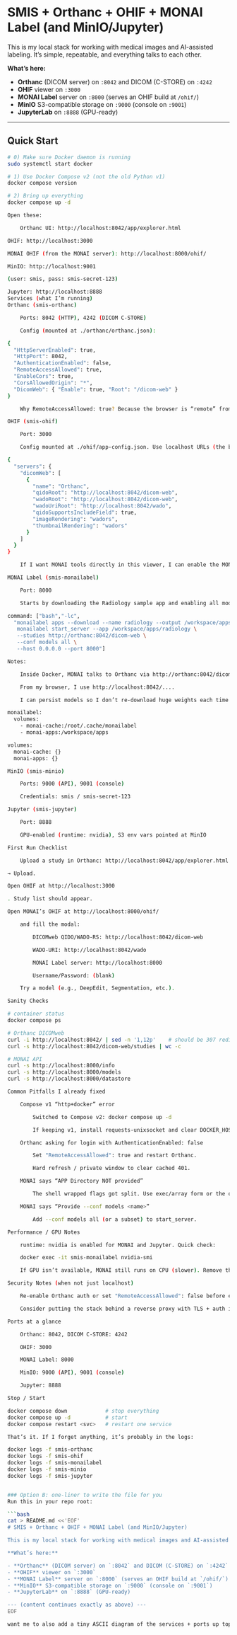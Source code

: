 # SMIS + Orthanc + OHIF + MONAI Label (and MinIO/Jupyter)

This is my local stack for working with medical images and AI-assisted labeling. It’s simple, repeatable, and everything talks to each other.

**What’s here:**

- **Orthanc** (DICOM server) on `:8042` and DICOM (C-STORE) on `:4242`
- **OHIF** viewer on `:3000`
- **MONAI Label** server on `:8000` (serves an OHIF build at `/ohif/`)
- **MinIO** S3-compatible storage on `:9000` (console on `:9001`)
- **JupyterLab** on `:8888` (GPU-ready)

---

## Quick Start

```bash
# 0) Make sure Docker daemon is running
sudo systemctl start docker

# 1) Use Docker Compose v2 (not the old Python v1)
docker compose version

# 2) Bring up everything
docker compose up -d

Open these:

    Orthanc UI: http://localhost:8042/app/explorer.html

OHIF: http://localhost:3000

MONAI OHIF (from the MONAI server): http://localhost:8000/ohif/

MinIO: http://localhost:9001

(user: smis, pass: smis-secret-123)

Jupyter: http://localhost:8888
Services (what I’m running)
Orthanc (smis-orthanc)

    Ports: 8042 (HTTP), 4242 (DICOM C-STORE)

    Config (mounted at ./orthanc/orthanc.json):

{
  "HttpServerEnabled": true,
  "HttpPort": 8042,
  "AuthenticationEnabled": false,
  "RemoteAccessAllowed": true,
  "EnableCors": true,
  "CorsAllowedOrigin": "*",
  "DicomWeb": { "Enable": true, "Root": "/dicom-web" }
}

    Why RemoteAccessAllowed: true? Because the browser is “remote” from the container’s point of view. With this set, no Basic Auth prompt on :8042 for local dev.

OHIF (smis-ohif)

    Port: 3000

    Config mounted at ./ohif/app-config.json. Use localhost URLs (the browser isn’t inside Docker):

{
  "servers": {
    "dicomWeb": [
      {
        "name": "Orthanc",
        "qidoRoot": "http://localhost:8042/dicom-web",
        "wadoRoot": "http://localhost:8042/dicom-web",
        "wadoUriRoot": "http://localhost:8042/wado",
        "qidoSupportsIncludeField": true,
        "imageRendering": "wadors",
        "thumbnailRendering": "wadors"
      }
    ]
  }
}

    If I want MONAI tools directly in this viewer, I can enable the MONAI extension/mode and set serverUrl to http://localhost:8000. (I’m fine using the MONAI-bundled OHIF at :8000/ohif for now.)

MONAI Label (smis-monailabel)

    Port: 8000

    Starts by downloading the Radiology sample app and enabling all models (I can slim this later):

command: ["bash","-lc",
  "monailabel apps --download --name radiology --output /workspace/apps && \
   monailabel start_server --app /workspace/apps/radiology \
   --studies http://orthanc:8042/dicom-web \
   --conf models all \
   --host 0.0.0.0 --port 8000"]

Notes:

    Inside Docker, MONAI talks to Orthanc via http://orthanc:8042/dicom-web (service name DNS).

    From my browser, I use http://localhost:8042/....

    I can persist models so I don’t re-download huge weights each time:

monailabel:
  volumes:
    - monai-cache:/root/.cache/monailabel
    - monai-apps:/workspace/apps

volumes:
  monai-cache: {}
  monai-apps: {}

MinIO (smis-minio)

    Ports: 9000 (API), 9001 (console)

    Credentials: smis / smis-secret-123

Jupyter (smis-jupyter)

    Port: 8888

    GPU-enabled (runtime: nvidia), S3 env vars pointed at MinIO

First Run Checklist

    Upload a study in Orthanc: http://localhost:8042/app/explorer.html

→ Upload.

Open OHIF at http://localhost:3000

. Study list should appear.

Open MONAI’s OHIF at http://localhost:8000/ohif/

    and fill the modal:

        DICOMweb QIDO/WADO-RS: http://localhost:8042/dicom-web

        WADO-URI: http://localhost:8042/wado

        MONAI Label server: http://localhost:8000

        Username/Password: (blank)

    Try a model (e.g., DeepEdit, Segmentation, etc.).

Sanity Checks

# container status
docker compose ps

# Orthanc DICOMweb
curl -i http://localhost:8042/ | sed -n '1,12p'    # should be 307 redirect, no WWW-Authenticate
curl -s http://localhost:8042/dicom-web/studies | wc -c

# MONAI API
curl -s http://localhost:8000/info
curl -s http://localhost:8000/models
curl -s http://localhost:8000/datastore

Common Pitfalls I already fixed

    Compose v1 “http+docker” error

        Switched to Compose v2: docker compose up -d

        If keeping v1, install requests-unixsocket and clear DOCKER_HOST.

    Orthanc asking for login with AuthenticationEnabled: false

        Set "RemoteAccessAllowed": true and restart Orthanc.

        Hard refresh / private window to clear cached 401.

    MONAI says “APP Directory NOT provided”

        The shell wrapped flags got split. Use exec/array form or the one-liner that downloads the app and then starts the server (see above).

    MONAI says “Provide --conf models <name>”

        Add --conf models all (or a subset) to start_server.

Performance / GPU Notes

    runtime: nvidia is enabled for MONAI and Jupyter. Quick check:

    docker exec -it smis-monailabel nvidia-smi

    If GPU isn’t available, MONAI still runs on CPU (slower). Remove the runtime/NVIDIA envs if needed.

Security Notes (when not just localhost)

    Re-enable Orthanc auth or set "RemoteAccessAllowed": false before exposing 8042.

    Consider putting the stack behind a reverse proxy with TLS + auth if needed.

Ports at a glance

    Orthanc: 8042, DICOM C-STORE: 4242

    OHIF: 3000

    MONAI Label: 8000

    MinIO: 9000 (API), 9001 (console)

    Jupyter: 8888

Stop / Start

docker compose down            # stop everything
docker compose up -d           # start
docker compose restart <svc>   # restart one service

That’s it. If I forget anything, it’s probably in the logs:

docker logs -f smis-orthanc
docker logs -f smis-ohif
docker logs -f smis-monailabel
docker logs -f smis-minio
docker logs -f smis-jupyter


### Option B: one-liner to write the file for you
Run this in your repo root:

```bash
cat > README.md <<'EOF'
# SMIS + Orthanc + OHIF + MONAI Label (and MinIO/Jupyter)

This is my local stack for working with medical images and AI-assisted labeling. It’s simple, repeatable, and everything talks to each other.

**What’s here:**

- **Orthanc** (DICOM server) on `:8042` and DICOM (C-STORE) on `:4242`
- **OHIF** viewer on `:3000`
- **MONAI Label** server on `:8000` (serves an OHIF build at `/ohif/`)
- **MinIO** S3-compatible storage on `:9000` (console on `:9001`)
- **JupyterLab** on `:8888` (GPU-ready)

--- (content continues exactly as above) ---
EOF

want me to also add a tiny ASCII diagram of the services + ports up top?